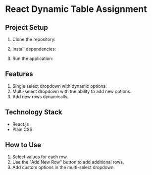# React Dynamic Table Assignment

## **Project Setup**
1. Clone the repository:

2. Install dependencies:

3. Run the application:

## **Features**
1. Single select dropdown with dynamic options.
2. Multi-select dropdown with the ability to add new options.
3. Add new rows dynamically.

## **Technology Stack**
- React.js
- Plain CSS

## **How to Use**
1. Select values for each row.
2. Use the "Add New Row" button to add additional rows.
3. Add custom options in the multi-select dropdown.


